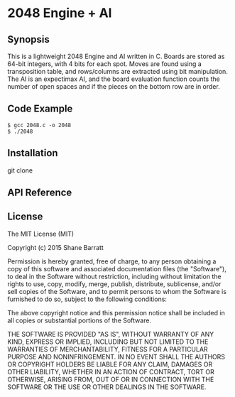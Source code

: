 2048 Engine + AI
================

## Synopsis

This is a lightweight 2048 Engine and AI written in C. Boards are stored as 64-bit integers, with 4 bits for each spot. Moves are found using a transposition table, and rows/columns are extracted using bit manipulation. The AI is an expectimax AI, and the board evaluation function counts the number of open spaces and if the pieces on the bottom row are in order.

## Code Example

```{r, engine='bash', count_lines}
$ gcc 2048.c -o 2048
$ ./2048
```

## Installation

git clone 

## API Reference



## License

The MIT License (MIT)

Copyright (c) 2015 Shane Barratt

Permission is hereby granted, free of charge, to any person obtaining a copy
of this software and associated documentation files (the "Software"), to deal
in the Software without restriction, including without limitation the rights
to use, copy, modify, merge, publish, distribute, sublicense, and/or sell
copies of the Software, and to permit persons to whom the Software is
furnished to do so, subject to the following conditions:

The above copyright notice and this permission notice shall be included in all
copies or substantial portions of the Software.

THE SOFTWARE IS PROVIDED "AS IS", WITHOUT WARRANTY OF ANY KIND, EXPRESS OR
IMPLIED, INCLUDING BUT NOT LIMITED TO THE WARRANTIES OF MERCHANTABILITY,
FITNESS FOR A PARTICULAR PURPOSE AND NONINFRINGEMENT. IN NO EVENT SHALL THE
AUTHORS OR COPYRIGHT HOLDERS BE LIABLE FOR ANY CLAIM, DAMAGES OR OTHER
LIABILITY, WHETHER IN AN ACTION OF CONTRACT, TORT OR OTHERWISE, ARISING FROM,
OUT OF OR IN CONNECTION WITH THE SOFTWARE OR THE USE OR OTHER DEALINGS IN THE
SOFTWARE.
